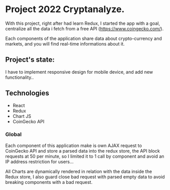 # Project 2022 Cryptanalyze.

With this project, right after had learn Redux, I started the app with a goal, centralize all the data i fetch from a free API (https://www.coingecko.com/).

Each components of the application share data about crypto-currency and markets, and you will find real-time informations about it.

## Project's state: 

I have to implement responsive design for mobile device, and add new functionality..

## Technologies

  - React
  - Redux
  - Chart JS
  - CoinGecko API

### Global

Each component of this application make is own AJAX request to CoinGecko API and store a parsed data into the redux store, the API block requests at 50 per minute, so I limited it to 1 call by component and avoid an IP address restriction for users...

All Charts are dynamically rendered in relation with the data inside the Redux store,
I also guard close bad request with parsed empty data to avoid breaking components with a bad request.